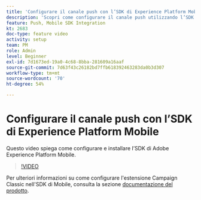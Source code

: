 ```yaml
---
title: 'Configurare il canale push con l’SDK di Experience Platform Mobile '
description: 'Scopri come configurare il canale push utilizzando l’SDK di Experience Cloud Mobile. '
feature: Push, Mobile SDK Integration
kt: 2683
doc-type: feature video
activity: setup
team: PM
role: Admin
level: Beginner
exl-id: 7d1673ed-19a0-4c68-8bba-281609a16aaf
source-git-commit: 7d63f43c26182bd7ffb618392463283da0b3d307
workflow-type: tm+mt
source-wordcount: '70'
ht-degree: 54%

---
```


# Configurare il canale push con l’SDK di Experience Platform Mobile

Questo video spiega come configurare e installare l’SDK di Adobe Experience Platform Mobile.

>[!VIDEO](https://video.tv.adobe.com/v/27699?quality=12)

Per ulteriori informazioni su come configurare l&#39;estensione Campaign Classic nell&#39;SDK di Mobile, consulta la sezione [documentazione del prodotto](https://aep-sdks.gitbook.io/docs/using-mobile-extensions/adobe-campaignclassic).
